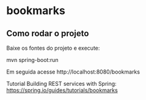 # bookmarks

## Como rodar o projeto

Baixe os fontes do projeto e execute:

mvn spring-boot:run

Em seguida acesse http://localhost:8080/bookmarks

Tutorial Building REST services with Spring: https://spring.io/guides/tutorials/bookmarks


